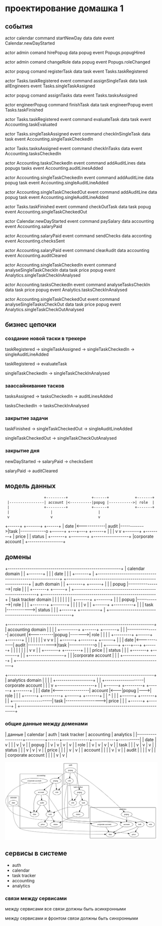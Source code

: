 # проектирование домашка 1

## события

actor calendar
command startNewDay
data date
event Calendar.newDayStarted

actor admin
comand hirePopug
data popug
event Popugs.popugHired

actor admin
comand changeRole
data popug
event Popugs.roleChanged

actor popug
comand registerTask
data task
event Tasks.taskRegistered

actor Tasks.taskRegistered event
command assignSingleTask
data task allEngineers
event Tasks.singleTaskAssigned

actor popug
comand assignTasks
data
event Tasks.tasksAssigned

actor engineerPopug
command finishTask
data task engineerPopug
event Tasks.taskFinished

actor Tasks.taskRegistered event
command evaluateTask
data task
event Accounting.taskEvaluated

actor Tasks.singleTaskAssigned event
command checkInSingleTask
data task
event Accounting.singleTaskCheckedIn

actor Tasks.tasksAssigned event
command checkInTasks
data
event Accounting.tasksCheckedIn

actor Accounting.tasksCheckedIn event
command addAuditLines
data popugs tasks
event Accounting.auditLinesAdded

actor Accounting.singleTaskCheckedIn event
command addAuditLine
data popug task
event Accounting.singleAuditLineAdded

actor Accounting.singleTaskCheckedOut event
command addAuditLine
data popug task
event Accounting.singleAuditLineAdded

actor Tasks.taskFinished event
command checkOutTask
data task popug
event Accounting.singleTaskCheckedOut

actor Calendar.newDayStarted event
command paySalary
data accounting
event Accounting.salaryPaid

actor Accounting.salaryPaid event
command sendChecks
data acconting
event Accounting.checksSent

actor Accounting.salaryPaid event
command clearAudit
data accounting
event Accounting.auditCleared

actor Accounting.singleTaskCheckedIn event
command analyseSingleTaskCheckIn
data task price popug
event Analytics.singleTaskCheckInAnalysed

actor Accounting.tasksCheckedIn event
command analyseTasksCheckIn
data task price popug
event Analytics.tasksCheckInAnalysed

actor Accounting.singleTaskCheckedOut event
command analyseSingleTasksCheckOut
data task price popug
event Analytics.singleTaskCheckOutAnalysed

## бизнес цепочки

### создание новой таски в трекере
taskRegistered -> singleTaskAssigned -> singleTaskCheckedIn ->  singleAuditLineAdded

taskRegistered ->  evaluateTask

singleTaskCheckedIn -> singleTaskCheckInAnalysed

### заассайнивание тасков
tasksAssigned -> tasksCheckedIn -> auditLinesAdded

tasksCheckedIn -> tasksCheckInAnalysed

### закрытие задачи
taskFinished -> singleTaskCheckedOut -> singleAuditLineAdded

singleTaskCheckedOut -> singleTaskCheckOutAnalysed

### закрытие дня
newDayStarted -> salaryPaid -> checksSent

salaryPaid -> auditCleared

## модель данных

                      +---------+           +------+            +-------+
     |----------------| account |<----------|popug |----------->| role  |
     |                +---------+           +------+            +-------+
     |                   |                     |
     v                   v                     v
 +------+             +-------+             +------+
 | date |<------------| audit |------------>|task  |-------------o
 +------+             +---+---+             +------+             |
                                                |                |
                                                v                v
                                            +-------+        +--------+
                                            | price |        | status |
                                            +-------+        +--------+
  +------------------+
  |corporate account |
  +------------------+
## домены
 +----------------------------------------------------------+
 | calendar domain                                          |
 |                                         +-------+        |
 |                                         |  date |        |
 |                                         +-------+        |
 +----------------------------------------------------------+
 +----------------------------------------------------------+
 | auth domain                                              |
 |                  +-------+                  +------+     |
 |                  | popug |----------------->| role |     |
 |                  +-------+                  +------+     |
 +----------------------------------------------------------+
 +----------------------------------------------------------+
 |  task tracker domain                                     |
 |                                                          |
 |                                                          |
 |                                                          |
 |            +-------+             +-------+               |
 |            | popug |------------>|  role |               |
 |            +-------+             +-------+               |
 |               |                                          |
 |               v                                          |
 |           +------+             +----------+              |
 |           | task |------------>|  status  |              |
 |           +------+             +----------+              |
 +----------------------------------------------------------+

+---------------------------------------------------------------------------+
|   accounting domain                                                       |
|                                                                           |
|                       +---------+           +------+        +-------+     |
|      |----------------| account |<----------|popug |------->|  role |     |
|      |                +---------+           +------+        +-------+     |
|      |                   |                     |                          |
|      v                   v                     v                          |
|  +------+             +-------+             +------+                      |
|  | date |<------------| audit |------------>|task  |-------------o        |
|  +------+             +---+---+             +------+             |        |
|                                                 |                |        |
|                                                 v                v        |
|                                             +-------+        +--------+   |
|                                             | price |        | status |   |
|                                             +-------+        +--------+   |
| +------------------+                                                      |
| |corporate account |                                                      |
| +------------------+                                                      |
+---------------------------------------------------------------------------+

+---------------------------------------------------------------------------+
|  analytics domain                                                         |
|                                                                           |
|                                     +-------------------+                 |
|                +--------------------| corporate account |                 |
|                v                    +-------------------+                 |
|            +------+                 +---------+    +------+    +-------+  |
|            | date |<----------------| account |<---|popug |--->|  role |  |
|            +------+                 +---------+    +------+    +-------+  |
|                ^                                                          |
|                |                    +------+                   +-------+  |
|                +--------------------| task |------------------>| price |  |
|                                     +------+                   +-------+  |
+---------------------------------------------------------------------------+

### общие данные между доменами

| данные            | calendar | auth | task tracker | accounting | analytics |
|-------------------+----------+------+--------------+------------+-----------|
| date              | v        |      |              | v          | v         |
| popug             |          | v    | v            | v          | v         |
| role              |          | v    | v            | v          | v         |
| task              |          |      | v            | v          | v         |
| status            |          |      | v            | v          | v         |
| price             |          |      |              | v          | v         |
| account           |          |      |              | v          | v         |
| audit             |          |      |              | v          |           |
| corporate account |          |      |              | v          | v         |

![связи на картинке](./doc/images/domains.svg)

## сервисы в системе

- auth
- calendar
- task tracker
- accounting
- analytics

### связи между сервисами

между сервисами все связи должны быть асинхронными

между сервисами и фронтом связи должны быть синхронными
